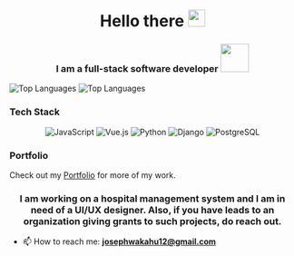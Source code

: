 <h1 align="center">Hello there <img src="https://media.giphy.com/media/hvRJCLFzcasrR4ia7z/giphy.gif" width="30px"></h1>
<h3 align="center">I am a full-stack software developer <img src="https://media.giphy.com/media/RbDKaczqWovIugyJmW/giphy.gif" width="50px"></h3>


![Top Languages](https://github-readme-stats.vercel.app/api/top-langs/?username=dynamic2code&hide=html,css&theme=dark)
![Top Languages](https://github-readme-stats.vercel.app/api?username=dynamic2code&count_private=true&show_icons=true&theme=dark)

### Tech Stack

<p align="center">
  <img src="https://img.shields.io/badge/JavaScript-323330?style=for-the-badge&logo=javascript&logoColor=F7DF1E" alt="JavaScript" />
  <img src="https://img.shields.io/badge/Vue.js-35495E?style=for-the-badge&logo=vue.js&logoColor=4FC08D" alt="Vue.js" />
  <img src="https://img.shields.io/badge/Python-3776AB?style=for-the-badge&logo=python&logoColor=white" alt="Python" />
  <img src="https://img.shields.io/badge/Django-092E20?style=for-the-badge&logo=django&logoColor=white" alt="Django" />
  <img src="https://img.shields.io/badge/PostgreSQL-316192?style=for-the-badge&logo=postgresql&logoColor=white" alt="PostgreSQL" />
</p>


### Portfolio

Check out my [Portfolio](https://t.co/k0y291ayAv) for more of my work.

<h3 align="center">I am working on a hospital management system and I am in need of a UI/UX designer. Also, if you have leads to an organization giving grants to such projects, do reach out.</h3>

- 📫 How to reach me: **josephwakahu12@gmail.com**



